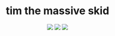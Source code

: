 <h1 align="center">tim the massive skid</h1>
<p align="left">
</p>

<p align="center">
  <img src="https://github-readme-stats.vercel.app/api/?username=timokoz&title_color=4F8CC9&text_color=9f9f9f&show_icons=true&bg_color=00000000&hide_border=true&icon_color=4F8CC9&hide_title=true&count_private=true" />
  <img src="https://github-readme-stats.vercel.app/api/top-langs?username=timokoz&title_color=4F8CC9&text_color=9f9f9f&show_icons=true&bg_color=00000000&hide_border=true&icon_color=4F8CC9&hide_title=true&count_private=true"/>
  <img src="https://lanyard.cnrad.dev/api/1078206006355566643:hideDiscrim=true:hideTimestamp=true:hideStatus=true)](https://discord.com/users/1078206006355566643" />

</p>


